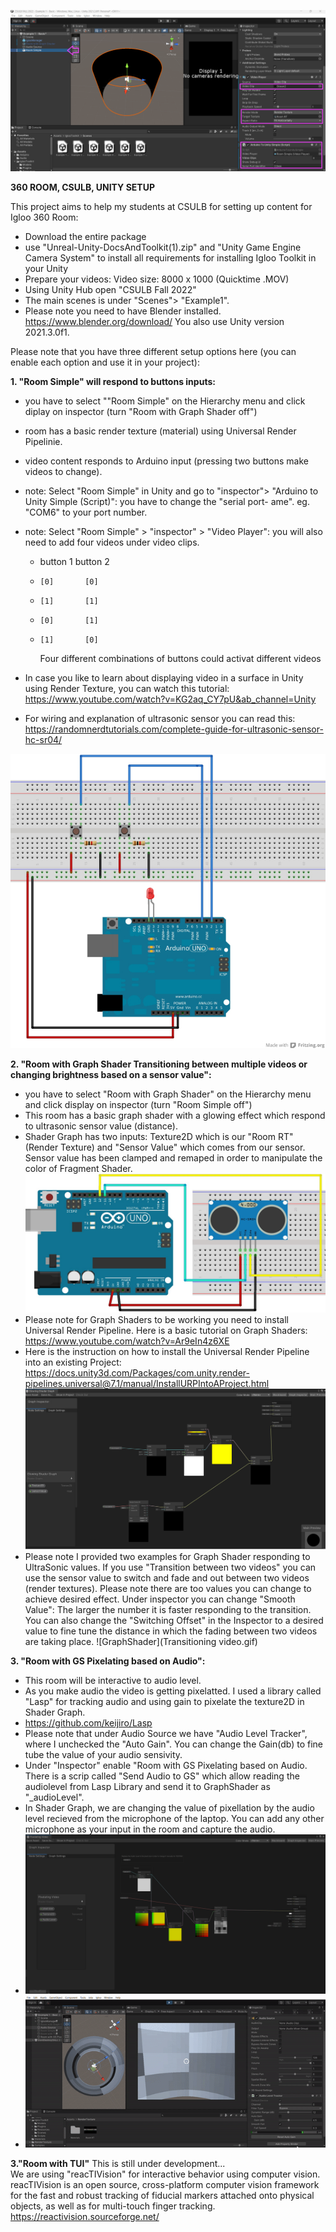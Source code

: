 
![Alt Text](UnityScreenshot01.png)


**360 ROOM, CSULB, UNITY SETUP**


This project aims to help my students at CSULB for setting up content for Igloo 360 Room:

- Download the entire package
- use "Unreal-Unity-DocsAndToolkit(1).zip" and "Unity Game Engine Camera System" to install all requirements for installing Igloo Toolkit in your Unity
- Prepare your videos: Video size: 8000 x 1000 (Quicktime .MOV)
- Using Unity Hub open "CSULB Fall 2022"
- The main scenes is under "Scenes"> "Example1". 
- Please note you need to have Blender installed. https://www.blender.org/download/ You also use Unity version 2021.3.0f1.



Please note that you have three different setup options here (you can enable each option and use it in your project):


**1. "Room Simple" will respond to buttons inputs:**
-  you have to select ""Room Simple" on the Hierarchy menu and click diplay on inspector (turn "Room with Graph Shader off")
-  room has a basic render texture (material) using Universal Render Pipelinie.
-  video content responds to Arduino input (pressing two buttons make videos to change). 
-  note: Select "Room Simple" in Unity and go to "inspector"> "Arduino to Unity Simple (Script)": you have to change the "serial port- ame". eg. "COM6" to your port number.
-  note: Select "Room Simple" > "inspector" > "Video Player": you will also need to add four videos under video clips. 
    
   -  button 1 button 2
   -     [0]       [0]
   -     [1]       [1]
   -     [0]       [1]
   -     [1]       [0] 
       Four different combinations of buttons could activat different videos 
- In case you like to learn about displaying video in a surface in Unity using Render Texture, you can watch this tutorial: https://www.youtube.com/watch?v=KG2aq_CY7pU&ab_channel=Unity
- For wiring and explanation of ultrasonic sensor you can read this: https://randomnerdtutorials.com/complete-guide-for-ultrasonic-sensor-hc-sr04/

![Buttons](arduinoButtons.png)



**2. "Room with Graph Shader Transitioning between multiple videos or changing brightness based on a sensor value":**
- you have to select "Room with Graph Shader" on the Hierarchy menu and click display on inspector (turn "Room Simple off")
- This room has a basic graph shader with a glowing effect which respond to ultrasonic sensor value (distance). 
- Shader Graph has two inputs: Texture2D which is our "Room RT" (Render Texture) and "Sensor Value" which comes from our sensor. Sensor value has been clamped and remaped in order to manipulate the color of Fragment Shader.
![GraphShader](arduinoUltrasonic.png)
- Please note for Graph Shaders to be working you need to install Universal Render Pipeline. Here is a basic tutorial on Graph Shaders: https://www.youtube.com/watch?v=Ar9eIn4z6XE
- Here is the instruction on how to install the Universal Render Pipeline into an existing Project: https://docs.unity3d.com/Packages/com.unity.render-pipelines.universal@7.1/manual/InstallURPIntoAProject.html
![GraphShader](UnityScreenshot02.png)
- Please note I provided two examples for Graph Shader responding to UltraSonic values. If you use "Transition between two videos" you can use the sensor value to switch and fade and out between two videos (render textures). Please note there are too values you can change to achieve desired effect. Under inspector you can change "Smooth Value": The larger the number it is faster responding to the transition. You can also change the "Switching Offset" in the Inspector to a desired value to fine tune the distance in which the fading between two videos are taking place.
![GraphShader](Transitioning video.gif)

**3. "Room with GS Pixelating based on Audio":**
- This room will be interactive to audio level.
- As you make audio the video is getting pixelatted. I used a library called "Lasp" for tracking audio and using gain to pixelate the texture2D in Shader Graph.
- https://github.com/keijiro/Lasp
- Please note that under Audio Source we have "Audio Level Tracker", where I unchecked the "Auto Gain". You can change the Gain(db) to fine tube the value of your audio sensivity.
- Under "Inspector" enable "Room with GS Pixelating based on Audio. There is a scrip called "Send Audio to GS" which allow reading the audiolevel from Lasp Library and send it to GraphShader as "_audioLevel". 
- In Shader Graph, we are changing the value of pixellation by the audio level recieved from the microphone of the laptop. You can add any other microphone as your input in the room and capture the audio.   
- ![GraphShader](ShaderGraphAudio.png)
- ![GraphShader](ShaderGraphAudio.gif)


**3."Room with TUI"**
This is still under development...  
We are using "reacTIVision" for interactive behavior using computer vision.
reacTIVision is an open source, cross-platform computer vision framework for the fast and robust tracking of fiducial markers attached onto physical objects, as well as for multi-touch finger tracking. https://reactivision.sourceforge.net/

